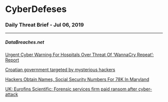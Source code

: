 # CyberDefeses
### Daily Threat Brief - Jul 06, 2019

 
-----
 
##### DataBreaches.net
[Urgent Cyber Warning For Hospitals Over Threat Of ‘WannaCry Repeat’: Report](https://www.databreaches.net/urgent-cyber-warning-for-hospitals-over-threat-of-wannacry-repeat-report/)
 
[Croatian government targeted by mysterious hackers](https://www.databreaches.net/croatian-government-targeted-by-mysterious-hackers/)
 
[Hackers Obtain Names, Social Security Numbers For 78K In Maryland](https://www.databreaches.net/hackers-obtain-names-social-security-numbers-for-78k-in-maryland/)
 
[UK: Eurofins Scientific: Forensic services firm paid ransom after cyber-attack](https://www.databreaches.net/uk-eurofins-scientific-forensic-services-firm-paid-ransom-after-cyber-attack/)
 
